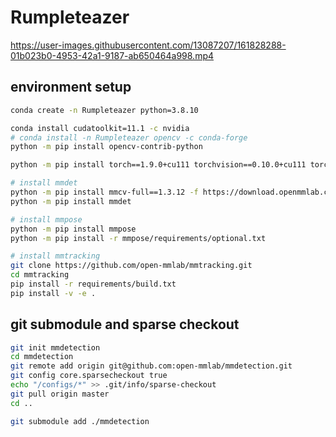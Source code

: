 # Rumpleteazer
https://user-images.githubusercontent.com/13087207/161828288-01b023b0-4953-42a1-9187-ab650464a998.mp4


## environment setup

```bash
conda create -n Rumpleteazer python=3.8.10

conda install cudatoolkit=11.1 -c nvidia
# conda install -n Rumpleteazer opencv -c conda-forge
python -m pip install opencv-contrib-python

python -m pip install torch==1.9.0+cu111 torchvision==0.10.0+cu111 torchaudio==0.9.0 -f https://download.pytorch.org/whl/torch_stable.html

# install mmdet
python -m pip install mmcv-full==1.3.12 -f https://download.openmmlab.com/mmcv/dist/cu111/torch1.9.0/index.html
python -m pip install mmdet

# install mmpose
python -m pip install mmpose
python -m pip install -r mmpose/requirements/optional.txt

# install mmtracking
git clone https://github.com/open-mmlab/mmtracking.git
cd mmtracking
pip install -r requirements/build.txt
pip install -v -e .
```

## git submodule and sparse checkout

```bash
git init mmdetection
cd mmdetection
git remote add origin git@github.com:open-mmlab/mmdetection.git
git config core.sparsecheckout true
echo "/configs/*" >> .git/info/sparse-checkout
git pull origin master
cd ..

git submodule add ./mmdetection
```
